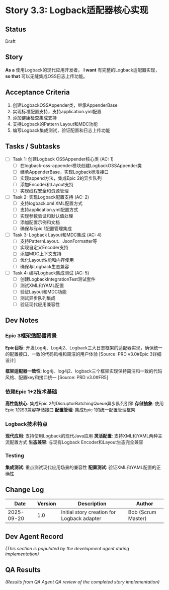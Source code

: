 # Story 3.3: Logback适配器核心实现

## Status
Draft

## Story
**As a** 使用Logback的现代应用开发者，
**I want** 有完整的Logback适配器实现，
**so that** 可以无缝集成OSS日志上传功能。

## Acceptance Criteria
1. 创建LogbackOSSAppender类，继承AppenderBase
2. 实现标准配置支持，支持application.yml配置
3. 添加健康检查集成支持
4. 支持Logback的Pattern Layout和MDC功能
5. 编写Logback集成测试，验证配置和日志上传功能

## Tasks / Subtasks

- [ ] Task 1: 创建Logback OSSAppender核心类 (AC: 1)
  - [ ] 在logback-oss-appender模块创建LogbackOSSAppender类
  - [ ] 继承AppenderBase<ILoggingEvent>，实现Logback标准接口
  - [ ] 实现append方法，集成Epic 2的异步队列
  - [ ] 添加Encoder和Layout支持
  - [ ] 实现线程安全和资源管理

- [ ] Task 2: 实现Logback配置支持 (AC: 2)
  - [ ] 支持logback.xml XML配置方式
  - [ ] 支持application.yml配置方式
  - [ ] 实现参数验证和默认值处理
  - [ ] 添加配置示例和文档
  - [ ] 确保与Epic 1配置管理集成

- [ ] Task 3: Logback Layout和MDC集成 (AC: 4)
  - [ ] 支持PatternLayout、JsonFormatter等
  - [ ] 实现自定义Encoder支持
  - [ ] 添加MDC上下文支持
  - [ ] 优化Layout性能和内存使用
  - [ ] 确保与Logback生态兼容

- [ ] Task 4: 编写Logback集成测试 (AC: 5)
  - [ ] 创建LogbackIntegrationTest测试套件
  - [ ] 测试XML和YAML配置
  - [ ] 验证Layout和MDC功能
  - [ ] 测试异步队列集成
  - [ ] 验证现代应用兼容性

## Dev Notes

### Epic 3框架适配器背景
**Epic目标**: 开发Log4j、Log4j2、Logback三大日志框架的适配器实现，确保统一的配置接口、一致的代码风格和简洁的用户体验 [Source: PRD v3.0#Epic 3详细设计]

**框架适配器一致性**: log4j、log4j2、logback三个框架实现保持简洁和一致的代码风格、配置key和接口统一 [Source: PRD v3.0#FR5]

### 依赖Epic 1+2技术基础
**高性能核心**: 集成Epic 2的DisruptorBatchingQueue异步队列引擎
**存储抽象**: 使用Epic 1的S3兼容存储接口
**配置管理**: 集成Epic 1的统一配置管理框架

### Logback技术特点
**现代应用**: 支持使用Logback的现代Java应用
**灵活配置**: 支持XML和YAML两种主流配置方式
**生态兼容**: 与现有Logback Encoder和Layout生态完全兼容

### Testing
**集成测试**: 重点测试现代应用场景的兼容性
**配置测试**: 验证XML和YAML配置的正确性

## Change Log
| Date | Version | Description | Author |
|------|---------|-------------|--------|
| 2025-09-20 | 1.0 | Initial story creation for Logback adapter | Bob (Scrum Master) |

## Dev Agent Record
_(This section is populated by the development agent during implementation)_

## QA Results
_(Results from QA Agent QA review of the completed story implementation)_